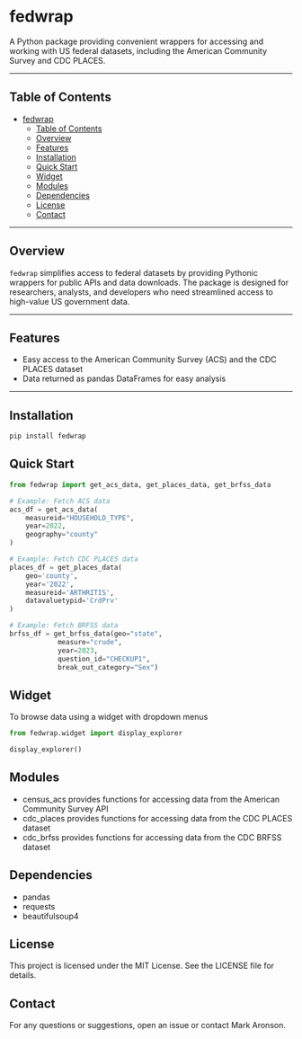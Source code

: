 # fedwrap

A Python package providing convenient wrappers for accessing and working with US federal datasets, including the American Community Survey and CDC PLACES.

---

## Table of Contents

- [fedwrap](#fedwrap)
  - [Table of Contents](#table-of-contents)
  - [Overview](#overview)
  - [Features](#features)
  - [Installation](#installation)
  - [Quick Start](#quick-start)
  - [Widget](#widget)
  - [Modules](#modules)
  - [Dependencies](#dependencies)
  - [License](#license)
  - [Contact](#contact)
---

## Overview

`fedwrap` simplifies access to federal datasets by providing Pythonic wrappers for public APIs and data downloads. The package is designed for researchers, analysts, and developers who need streamlined access to high-value US government data.

---

## Features

- Easy access to the American Community Survey (ACS) and the CDC PLACES dataset 
- Data returned as pandas DataFrames for easy analysis

---

## Installation

```bash
pip install fedwrap
```

## Quick Start

```python
from fedwrap import get_acs_data, get_places_data, get_brfss_data

# Example: Fetch ACS data
acs_df = get_acs_data(
    measureid="HOUSEHOLD_TYPE", 
    year=2022, 
    geography="county"
)

# Example: Fetch CDC PLACES data
places_df = get_places_data(
    geo='county',
    year='2022',
    measureid='ARTHRITIS',
    datavaluetypid='CrdPrv'
)

# Example: Fetch BRFSS data
brfss_df = get_brfss_data(geo="state",
            measure="crude",
            year=2023,
            question_id="CHECKUP1",
            break_out_category="Sex")

```

## Widget 
To browse data using a widget with dropdown menus

```python 
from fedwrap.widget import display_explorer

display_explorer()
```

## Modules

- census_acs provides functions for accessing data from the American Community Survey API
- cdc_places provides functions for accessing data from the CDC PLACES dataset
- cdc_brfss provides functions for accessing data from the CDC BRFSS dataset

## Dependencies

- pandas
- requests
- beautifulsoup4

## License

This project is licensed under the MIT License. See the LICENSE file for details.

## Contact

For any questions or suggestions, open an issue or contact Mark Aronson. 
